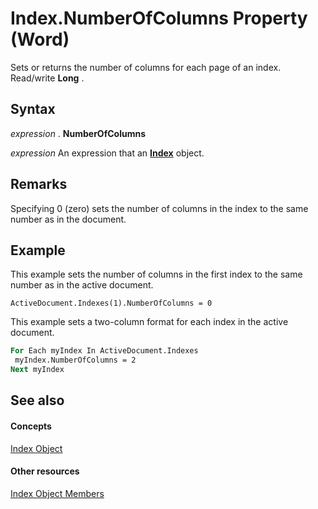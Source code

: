 
# Index.NumberOfColumns Property (Word)

Sets or returns the number of columns for each page of an index. Read/write  **Long** .


## Syntax

 _expression_ . **NumberOfColumns**

 _expression_ An expression that an **[Index](6a2aab98-485b-01c3-8d9b-9e108b455e22.md)** object.


## Remarks

Specifying 0 (zero) sets the number of columns in the index to the same number as in the document.


## Example

This example sets the number of columns in the first index to the same number as in the active document.


```
ActiveDocument.Indexes(1).NumberOfColumns = 0
```

This example sets a two-column format for each index in the active document.




```vb
For Each myIndex In ActiveDocument.Indexes 
 myIndex.NumberOfColumns = 2 
Next myIndex
```


## See also


#### Concepts


[Index Object](6a2aab98-485b-01c3-8d9b-9e108b455e22.md)
#### Other resources


[Index Object Members](de9f0a3c-dd30-84bd-e122-2d20fa6b3d37.md)
